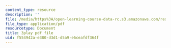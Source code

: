 ```yaml
---
content_type: resource
description: ''
file: /media/https%3A/open-learning-course-data-rc.s3.amazonaws.com/res-18-007-calculus-revisited-multivariable-calculus-fall-2011/f554942ae380d3d1d5a9e6ceafdf364f_2PpgEtgovN0.pdf
file_type: application/pdf
resourcetype: Document
title: 3play pdf file
uid: f554942a-e380-d3d1-d5a9-e6ceafdf364f
---
```

